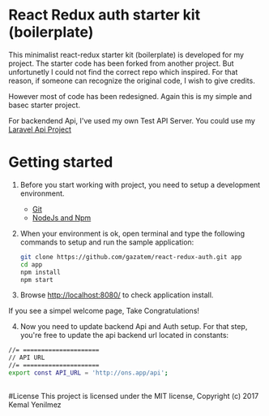 # React Redux auth starter kit (boilerplate)

This minimalist react-redux starter kit (boilerplate) is developed for my project. The starter code has been forked from another project. But unfortunetly I could not find the correct repo which inspired. For that reason, if someone can recognize the original code, I wish to give credits.

However most of code has been redesigned. Again this is my simple and basec starter project.

For backendend Api, I've used my own Test API Server. You could use my [Laravel Api Project](https://github.com/gazatem/api-authentication-passport)



# Getting started

1. Before you start working with project, you need to setup a development environment. 
    * [Git](https://git-scm.com/downloads)
    * [NodeJs and Npm](https://nodejs.org/en/download/current/)

2. When your environment is ok, open terminal and type the following commands to setup and run the sample application:

    ```sh
    git clone https://github.com/gazatem/react-redux-auth.git app
    cd app
    npm install
    npm start
    ```

3. Browse  [http://localhost:8080/](http://localhost:8080/) to check application install.

If you see a simpel welcome page, Take Congratulations! 

4. Now you need to update backend Api and Auth setup. For that step, you're free to update the api backend url located in constants:

```sh
//= =====================
// API URL
//= =====================
export const API_URL = 'http://ons.app/api';
 
```

#License
This project is licensed under the MIT license, Copyright (c) 2017 Kemal Yenilmez
